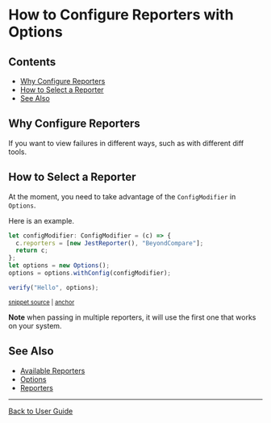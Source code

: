 <a id="top"></a>

# How to Configure Reporters with Options

<!-- toc -->

## Contents

- [Why Configure Reporters](#why-configure-reporters)
- [How to Select a Reporter](#how-to-select-a-reporter)
- [See Also](#see-also)<!-- endToc -->

## Why Configure Reporters

If you want to view failures in different ways, such as with different diff tools.

## How to Select a Reporter

At the moment, you need to take advantage of the `ConfigModifier` in `Options`.

Here is an example.

<!-- snippet: configure-reporter-with-options -->

<a id='snippet-configure-reporter-with-options'></a>

```ts
let configModifier: ConfigModifier = (c) => {
  c.reporters = [new JestReporter(), "BeyondCompare"];
  return c;
};
let options = new Options();
options = options.withConfig(configModifier);

verify("Hello", options);
```

<sup><a href='/test/Providers/Jest/JestReporter.test.ts#L10-L22' title='Snippet source file'>snippet source</a> | <a href='#snippet-configure-reporter-with-options' title='Start of snippet'>anchor</a></sup>

<!-- endSnippet -->

**Note** when passing in multiple reporters, it will use the first one that works on your system.

## See Also

- [Available Reporters](https://github.com/approvals/Approvals.NodeJS#built-in-reporters)
- [Options](../reference/Options.md)
- [Reporters](../reference/Reporters.md)

---

[Back to User Guide](/doc/README.md#top)
